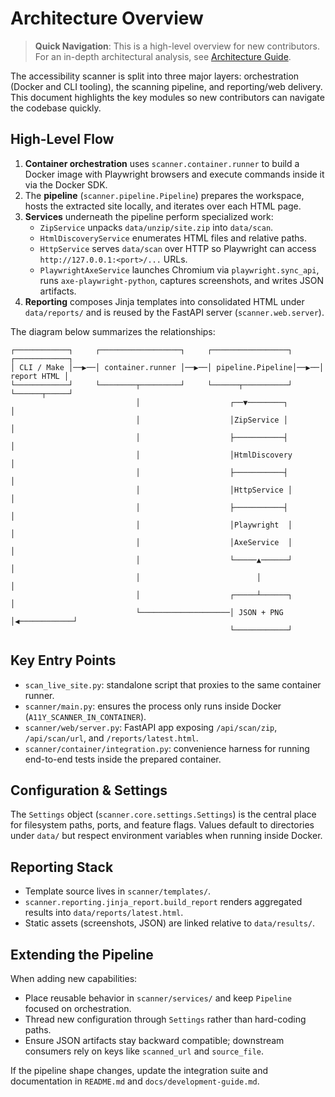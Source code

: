 # Architecture Overview

> **Quick Navigation**: This is a high-level overview for new contributors. For an in-depth architectural analysis, see [Architecture Guide](./architecture.md).

The accessibility scanner is split into three major layers: orchestration (Docker
and CLI tooling), the scanning pipeline, and reporting/web delivery. This
document highlights the key modules so new contributors can navigate the codebase
quickly.

## High-Level Flow

1. **Container orchestration** uses `scanner.container.runner` to build a Docker
   image with Playwright browsers and execute commands inside it via the Docker SDK.
2. The **pipeline** (`scanner.pipeline.Pipeline`) prepares the workspace, hosts
   the extracted site locally, and iterates over each HTML page.
3. **Services** underneath the pipeline perform specialized work:
   - `ZipService` unpacks `data/unzip/site.zip` into `data/scan`.
   - `HtmlDiscoveryService` enumerates HTML files and relative paths.
   - `HttpService` serves `data/scan` over HTTP so Playwright can access
     `http://127.0.0.1:<port>/...` URLs.
   - `PlaywrightAxeService` launches Chromium via `playwright.sync_api`, runs
     `axe-playwright-python`, captures screenshots, and writes JSON artifacts.
4. **Reporting** composes Jinja templates into consolidated HTML under
   `data/reports/` and is reused by the FastAPI server (`scanner.web.server`).

The diagram below summarizes the relationships:

```
┌────────────┐     ┌──────────────────┐     ┌─────────────────┐     ┌────────────┐
│ CLI / Make │──▶──│ container.runner │──▶──│ pipeline.Pipeline│──▶──│ report HTML │
└────────────┘     └────────┬─────────┘     └──────┬──────────┘     └──────┬─────┘
                            │                    ┌──▼────────┐             │
                            │                    │ZipService │             │
                            │                    ├───────────┤             │
                            │                    │HtmlDiscovery           │
                            │                    ├───────────┤             │
                            │                    │HttpService │             │
                            │                    ├───────────┤             │
                            │                    │Playwright  │             │
                            │                    │AxeService  │             │
                            │                    └─────▲──────┘             │
                            │                          │                    │
                            │                    ┌─────┴──────┐             │
                            └────────────────────│ JSON + PNG │◀────────────┘
                                                 └────────────┘
```

## Key Entry Points

- `scan_live_site.py`: standalone script that proxies to the same container runner.
- `scanner/main.py`: ensures the process only runs inside Docker (`A11Y_SCANNER_IN_CONTAINER`).
- `scanner/web/server.py`: FastAPI app exposing `/api/scan/zip`, `/api/scan/url`,
  and `/reports/latest.html`.
- `scanner/container/integration.py`: convenience harness for running end-to-end
  tests inside the prepared container.

## Configuration & Settings

The `Settings` object (`scanner.core.settings.Settings`) is the central place for
filesystem paths, ports, and feature flags. Values default to directories under
`data/` but respect environment variables when running inside Docker.

## Reporting Stack

- Template source lives in `scanner/templates/`.
- `scanner.reporting.jinja_report.build_report` renders aggregated results into
  `data/reports/latest.html`.
- Static assets (screenshots, JSON) are linked relative to `data/results/`.

## Extending the Pipeline

When adding new capabilities:
- Place reusable behavior in `scanner/services/` and keep `Pipeline` focused on
  orchestration.
- Thread new configuration through `Settings` rather than hard-coding paths.
- Ensure JSON artifacts stay backward compatible; downstream consumers rely on
  keys like `scanned_url` and `source_file`.

If the pipeline shape changes, update the integration suite and documentation in
`README.md` and `docs/development-guide.md`.
